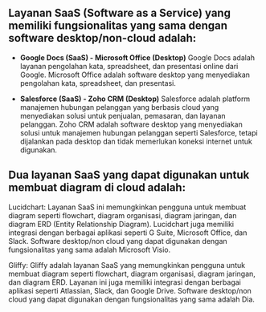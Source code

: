 ## Layanan SaaS (Software as a Service) yang memiliki fungsionalitas yang sama dengan software desktop/non-cloud adalah:

* **Google Docs (SaaS) - Microsoft Office (Desktop)**
Google Docs adalah layanan pengolahan kata, spreadsheet, dan presentasi online dari Google. Microsoft Office adalah software desktop yang menyediakan pengolahan kata, spreadsheet, dan presentasi.

* **Salesforce (SaaS) - Zoho CRM (Desktop)**
Salesforce adalah platform manajemen hubungan pelanggan yang berbasis cloud yang menyediakan solusi untuk penjualan, pemasaran, dan layanan pelanggan. Zoho CRM adalah software desktop yang menyediakan solusi untuk manajemen hubungan pelanggan seperti Salesforce, tetapi dijalankan pada desktop dan tidak memerlukan koneksi internet untuk digunakan.


## Dua layanan SaaS yang dapat digunakan untuk membuat diagram di cloud adalah:

Lucidchart: Layanan SaaS ini memungkinkan pengguna untuk membuat diagram seperti flowchart, diagram organisasi, diagram jaringan, dan diagram ERD (Entity Relationship Diagram). Lucidchart juga memiliki integrasi dengan berbagai aplikasi seperti G Suite, Microsoft Office, dan Slack. Software desktop/non cloud yang dapat digunakan dengan fungsionalitas yang sama adalah Microsoft Visio.

Gliffy: Gliffy adalah layanan SaaS yang memungkinkan pengguna untuk membuat diagram seperti flowchart, diagram organisasi, diagram jaringan, dan diagram ERD. Layanan ini juga memiliki integrasi dengan berbagai aplikasi seperti Atlassian, Slack, dan Google Drive. Software desktop/non cloud yang dapat digunakan dengan fungsionalitas yang sama adalah Dia.

